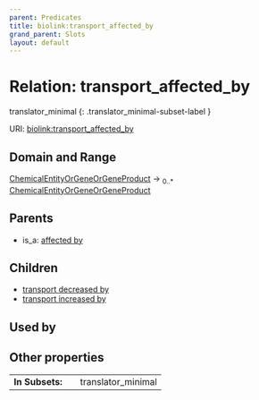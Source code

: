 ```yaml
---
parent: Predicates
title: biolink:transport_affected_by
grand_parent: Slots
layout: default
---
```


# Relation: transport_affected_by

translator_minimal
{: .translator_minimal-subset-label }




URI: [biolink:transport_affected_by](https://w3id.org/biolink/vocab/transport_affected_by)

## Domain and Range

[ChemicalEntityOrGeneOrGeneProduct](ChemicalEntityOrGeneOrGeneProduct.md) ->  <sub>0..\*</sub> [ChemicalEntityOrGeneOrGeneProduct](ChemicalEntityOrGeneOrGeneProduct.md)

## Parents

 *  is_a: [affected by](affected_by.md)

## Children

 *  [transport decreased by](transport_decreased_by.md)
 *  [transport increased by](transport_increased_by.md)

## Used by


## Other properties

|  |  |  |
| --- | --- | --- |
| **In Subsets:** | | translator_minimal |

